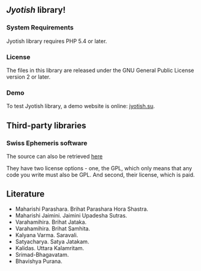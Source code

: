 ## *Jyotish* library!

### System Requirements

Jyotish library requires PHP 5.4 or later.

### License

The files in this library are released under the GNU General Public License version 2 or later.

### Demo

To test Jyotish library, a demo website is online: [jyotish.su](http://jyotish.su).

## Third-party libraries

### Swiss Ephemeris software

The source can also be retrieved [here](http://www.astro.com/ftp/swisseph/)

They have two license options - one, the GPL, which only means that any code you write must also be GPL. And second, their license, which is paid.

## Literature

* Maharishi Parashara. Brihat Parashara Hora Shastra.
* Maharishi Jaimini. Jaimini Upadesha Sutras.
* Varahamihira. Brihat Jataka.
* Varahamihira. Brihat Samhita.
* Kalyana Varma. Saravali.
* Satyacharya. Satya Jatakam.
* Kalidas. Uttara Kalamritam.
* Srimad-Bhagavatam.
* Bhavishya Purana.